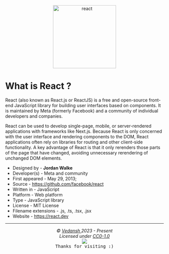 <div align="center">
    <img
        src="https://cdn.jsdelivr.net/gh/offensive-vk/Icons@master/react/react-original.svg"
        height=200
        width=200
        alt="react"
    >
</div>

# **What is React** ?

React (also known as React.js or ReactJS) is a free and open-source front-end JavaScript library for building user interfaces based on components. It is maintained by Meta (formerly Facebook) and a community of individual developers and companies.

React can be used to develop single-page, mobile, or server-rendered applications with frameworks like Next.js. Because React is only concerned with the user interface and rendering components to the DOM, React applications often rely on libraries for routing and other client-side functionality. A key advantage of React is that it only rerenders those parts of the page that have changed, avoiding unnecessary rerendering of unchanged DOM elements.

- Designed by - **Jordan Walke**
- Developer(s) - Meta and community
- First appeared - May 29, 2013;
- Source - <https://github.com/facebook/react>
- Written in - JavaScript
- Platform - Web platform
- Type - JavaScript library
- License - MIT License
- Filename extensions - .js, .ts, .tsx, .jsx
- Website - <https://react.dev>

***

<p align="center">
  <i>&copy; <a href="https://github.com/offensive-vk/">Vedansh </a> 2023 - Present</i><br>
  <i>Licensed under <a href="https://github.com/offensive-vk/UntilEverything#CC0-1.0-1-ov-file">CC0-1.0</a></i><br>
  <a href="https://github.com/npm-run-test"><img src="https://i.ibb.co/4KtpYxb/octocat-clean-mini.png" /></a><br>
  <kbd>Thanks for visiting :)</kbd>
</p>
